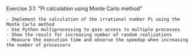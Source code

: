 Exercise 3.1: "Pi calculation using Monte Carlo method"

    - Implement the calculation of the irrational number Pi using the Monte Carlo method
    - Use Python multiprocessing to gain access to multiple processes
    - Show the result for increasing number of random realizations
    - Measure the execution time and observe the speedup when increasing the number of processors